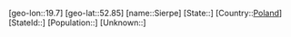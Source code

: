 ﻿---
location: [52.85,19.7]
type: City
tags:
- geo/City


SpocWebEntityId: 34257
isDeleted: false
confidential: public

---
[geo-lon::19.7]
[geo-lat::52.85]
[name::Sierpe]
[State::]
[Country::[Poland](geo/Continent/Europe/Poland.md)]
[StateId::]
[Population::]
[Unknown::]

